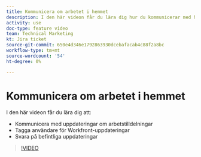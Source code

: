 ```yaml
---
title: Kommunicera om arbetet i hemmet
description: I den här videon får du lära dig hur du kommunicerar med hjälp av uppdateringar om arbetstilldelningar, taggar användare vid uppdateringar och svarar på befintliga uppdateringar.
activity: use
doc-type: feature video
team: Technical Marketing
kt: Jira ticket
source-git-commit: 650e4d346e1792863930dcebafacab4c88f2a8bc
workflow-type: tm+mt
source-wordcount: '54'
ht-degree: 0%

---
```


# Kommunicera om arbetet i hemmet

I den här videon får du lära dig att:

* Kommunicera med uppdateringar om arbetstilldelningar
* Tagga användare för Workfront-uppdateringar
* Svara på befintliga uppdateringar

>[!VIDEO](https://video.tv.adobe.com/v/335102/?quality=12&learn=on)
